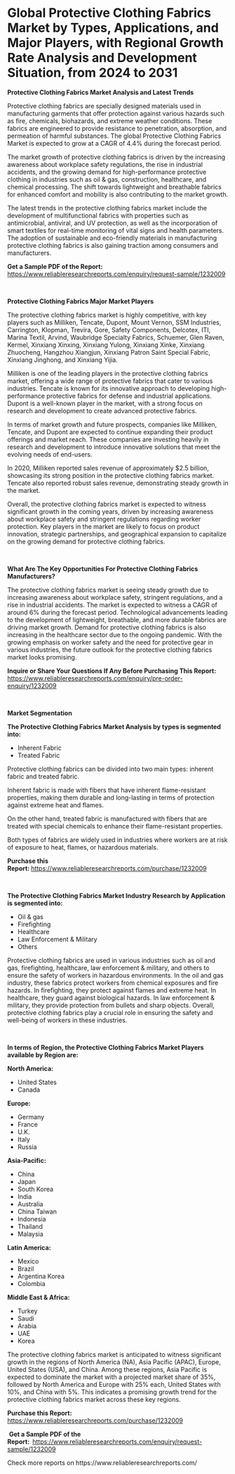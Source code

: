 <p><h1>Global Protective Clothing Fabrics Market by Types, Applications, and Major Players, with Regional Growth Rate Analysis and Development Situation, from 2024 to 2031</h1></p><p><strong>Protective Clothing Fabrics Market Analysis and Latest Trends</strong></p>
<p><p>Protective clothing fabrics are specially designed materials used in manufacturing garments that offer protection against various hazards such as fire, chemicals, biohazards, and extreme weather conditions. These fabrics are engineered to provide resistance to penetration, absorption, and permeation of harmful substances. The global Protective Clothing Fabrics Market is expected to grow at a CAGR of 4.4% during the forecast period.</p><p>The market growth of protective clothing fabrics is driven by the increasing awareness about workplace safety regulations, the rise in industrial accidents, and the growing demand for high-performance protective clothing in industries such as oil & gas, construction, healthcare, and chemical processing. The shift towards lightweight and breathable fabrics for enhanced comfort and mobility is also contributing to the market growth.</p><p>The latest trends in the protective clothing fabrics market include the development of multifunctional fabrics with properties such as antimicrobial, antiviral, and UV protection, as well as the incorporation of smart textiles for real-time monitoring of vital signs and health parameters. The adoption of sustainable and eco-friendly materials in manufacturing protective clothing fabrics is also gaining traction among consumers and manufacturers.</p></p>
<p><strong>Get a Sample PDF of the Report:&nbsp;</strong> <a href="https://www.reliableresearchreports.com/enquiry/request-sample/1232009">https://www.reliableresearchreports.com/enquiry/request-sample/1232009</a></p>
<p>&nbsp;</p>
<p><strong>Protective Clothing Fabrics Major Market Players</strong></p>
<p><p>The protective clothing fabrics market is highly competitive, with key players such as Milliken, Tencate, Dupont, Mount Vernon, SSM Industries, Carrington, Klopman, Trevira, Gore, Safety Components, Delcotex, ITI, Marina Textil, Arvind, Waubridge Specialty Fabrics, Schuemer, Glen Raven, Kermel, Xinxiang Xinxing, Xinxiang Yulong, Xinxiang Xinke, Xinxiang Zhuocheng, Hangzhou Xiangjun, Xinxiang Patron Saint Special Fabric, Xinxiang Jinghong, and Xinxiang Yijia.</p><p>Milliken is one of the leading players in the protective clothing fabrics market, offering a wide range of protective fabrics that cater to various industries. Tencate is known for its innovative approach to developing high-performance protective fabrics for defense and industrial applications. Dupont is a well-known player in the market, with a strong focus on research and development to create advanced protective fabrics.</p><p>In terms of market growth and future prospects, companies like Milliken, Tencate, and Dupont are expected to continue expanding their product offerings and market reach. These companies are investing heavily in research and development to introduce innovative solutions that meet the evolving needs of end-users.</p><p>In 2020, Milliken reported sales revenue of approximately $2.5 billion, showcasing its strong position in the protective clothing fabrics market. Tencate also reported robust sales revenue, demonstrating steady growth in the market.</p><p>Overall, the protective clothing fabrics market is expected to witness significant growth in the coming years, driven by increasing awareness about workplace safety and stringent regulations regarding worker protection. Key players in the market are likely to focus on product innovation, strategic partnerships, and geographical expansion to capitalize on the growing demand for protective clothing fabrics.</p></p>
<p>&nbsp;</p>
<p><strong>What Are The Key Opportunities For Protective Clothing Fabrics Manufacturers?</strong></p>
<p><p>The protective clothing fabrics market is seeing steady growth due to increasing awareness about workplace safety, stringent regulations, and a rise in industrial accidents. The market is expected to witness a CAGR of around 6% during the forecast period. Technological advancements leading to the development of lightweight, breathable, and more durable fabrics are driving market growth. Demand for protective clothing fabrics is also increasing in the healthcare sector due to the ongoing pandemic. With the growing emphasis on worker safety and the need for protective gear in various industries, the future outlook for the protective clothing fabrics market looks promising.</p></p>
<p><strong>Inquire or Share Your Questions If Any Before Purchasing This Report:</strong> <a href="https://www.reliableresearchreports.com/enquiry/pre-order-enquiry/1232009">https://www.reliableresearchreports.com/enquiry/pre-order-enquiry/1232009</a></p>
<p>&nbsp;</p>
<p><strong>Market Segmentation</strong></p>
<p><strong>The Protective Clothing Fabrics Market Analysis by types is segmented into:</strong></p>
<p><ul><li>Inherent Fabric</li><li>Treated Fabric</li></ul></p>
<p><p>Protective clothing fabrics can be divided into two main types: inherent fabric and treated fabric. </p><p>Inherent fabric is made with fibers that have inherent flame-resistant properties, making them durable and long-lasting in terms of protection against extreme heat and flames. </p><p>On the other hand, treated fabric is manufactured with fibers that are treated with special chemicals to enhance their flame-resistant properties.</p><p>Both types of fabrics are widely used in industries where workers are at risk of exposure to heat, flames, or hazardous materials.</p></p>
<p><strong>Purchase this Report:&nbsp;</strong><a href="https://www.reliableresearchreports.com/purchase/1232009">https://www.reliableresearchreports.com/purchase/1232009</a></p>
<p>&nbsp;</p>
<p><strong>The Protective Clothing Fabrics Market Industry Research by Application is segmented into:</strong></p>
<p><ul><li>Oil & gas</li><li>Firefighting</li><li>Healthcare</li><li>Law Enforcement & Military</li><li>Others</li></ul></p>
<p><p>Protective clothing fabrics are used in various industries such as oil and gas, firefighting, healthcare, law enforcement & military, and others to ensure the safety of workers in hazardous environments. In the oil and gas industry, these fabrics protect workers from chemical exposures and fire hazards. In firefighting, they protect against flames and extreme heat. In healthcare, they guard against biological hazards. In law enforcement & military, they provide protection from bullets and sharp objects. Overall, protective clothing fabrics play a crucial role in ensuring the safety and well-being of workers in these industries.</p></p>
<p>&nbsp;</p>
<p><strong>In terms of Region, the Protective Clothing Fabrics Market Players available by Region are:</strong></p>
<p>
    <p> <strong> North America: </strong>
        <ul>
            <li>United States</li>
            <li>Canada</li>
        </ul>
        </p> 
    <p> <strong> Europe: </strong>
        <ul>
            <li>Germany</li>
            <li>France</li>
            <li>U.K.</li>
            <li>Italy</li>
            <li>Russia</li>
        </ul>
        </p> 
    <p> <strong> Asia-Pacific: </strong>
        <ul>
            <li>China</li>
            <li>Japan</li>
            <li>South Korea</li>
            <li>India</li>
            <li>Australia</li>
            <li>China Taiwan</li>
            <li>Indonesia</li>
            <li>Thailand</li>
            <li>Malaysia</li>
        </ul>
        </p> 
    <p> <strong> Latin America: </strong>
        <ul>
            <li>Mexico</li>
            <li>Brazil</li>
            <li>Argentina Korea</li>
            <li>Colombia</li>
        </ul>
        </p> 
    <p> <strong> Middle East & Africa: </strong>
        <ul>
            <li>Turkey</li>
            <li>Saudi</li>
            <li>Arabia</li>
            <li>UAE</li>
            <li>Korea</li>
        </ul>
    </p>
    </p>
<p><p>The protective clothing fabrics market is anticipated to witness significant growth in the regions of North America (NA), Asia Pacific (APAC), Europe, United States (USA), and China. Among these regions, Asia Pacific is expected to dominate the market with a projected market share of 35%, followed by North America and Europe with 25% each, United States with 10%, and China with 5%. This indicates a promising growth trend for the protective clothing fabrics market across these key regions.</p></p>
<p><strong>Purchase this Report: </strong><a href="https://www.reliableresearchreports.com/purchase/1232009">https://www.reliableresearchreports.com/purchase/1232009</a></p>
<p>&nbsp;<strong>Get a Sample PDF of the Report:&nbsp;&nbsp;</strong><a href="https://www.reliableresearchreports.com/enquiry/request-sample/1232009">https://www.reliableresearchreports.com/enquiry/request-sample/1232009</a></p>
<p><strong></strong></p>
<p>Check more reports on https://www.reliableresearchreports.com/</p>